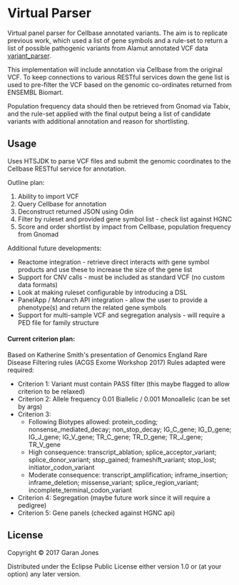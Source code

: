# Virtual Parser

Virtual panel parser for Cellbase annotated variants. The aim is to replicate previous work, which used a list of gene 
symbols and a rule-set to return a list of possible pathogenic variants from Alamut annotated VCF data 
[variant_parser](https://github.com/pasted/variant_parser).
  
This implementation will include annotation via Cellbase from the original VCF. To keep connections to various RESTful 
services down the gene list is used to pre-filter the VCF based on the genomic co-ordinates returned from ENSEMBL Biomart.

Population frequency data should then be retrieved from Gnomad via Tabix, and the rule-set applied with the final output
being a list of candidate variants with additional annotation and reason for shortlisting.


## Usage

Uses HTSJDK to parse VCF files and submit the genomic coordinates to the Cellbase RESTful service for annotation.

Outline plan:

1. Ability to import VCF
2. Query Cellbase for annotation
3. Deconstruct returned JSON using Odin
4. Filter by ruleset and provided gene symbol list - check list against HGNC
5. Score and order shortlist by impact from Cellbase, population frequency from Gnomad

Additional future developments:

* Reactome integration - retrieve direct interacts with gene symbol products and use these to increase the size of the 
gene list
* Support for CNV calls - must be included as standard VCF (no custom data formats)
* Look at making ruleset configurable by introducing a DSL
* PanelApp / Monarch API integration - allow the user to provide a phenotype(s) and return the related gene symbols
* Support for multi-sample VCF and segregation analysis - will require a PED file for family structure

#### Current criterion plan:

Based on Katherine Smith's presentation of Genomics England Rare Disease Filtering rules (ACGS Exome Workshop 2017)
Rules adapted were required:

* Criterion 1: Variant must contain PASS filter (this maybe flagged to allow criterion to be relaxed)
* Criterion 2: Allele frequency 0.01 Biallelic / 0.001 Monoallelic (can be set by args) 
* Criterion 3:
     - Following Biotypes allowed: protein_coding; nonsense_mediated_decay; non_stop_decay;
     IG_C_gene; IG_D_gene; IG_J_gene; IG_V_gene; TR_C_gene; TR_D_gene; TR_J_gene; TR_V_gene
     - High consequence: transcript_ablation; splice_acceptor_variant; splice_donor_variant; 
        stop_gained; frameshift_variant; stop_lost; initiator_codon_variant
     - Moderate consequence: transcript_amplification; inframe_insertion; inframe_deletion; missense_variant;
        splice_region_variant; incomplete_terminal_codon_variant
* Criterion 4: Segregation (maybe future work since it will require a pedigree)
* Criterion 5: Gene panels (checked against HGNC api)

## License

Copyright © 2017 Garan Jones

Distributed under the Eclipse Public License either version 1.0 or (at
your option) any later version.
